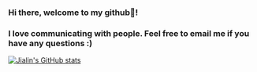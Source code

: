 ### Hi there, welcome to my github👋! 
### I love communicating with people. Feel free to email me if you have any questions :)

<!--
**JChen255/JChen255** is a ✨ _special_ ✨ repository because its `README.md` (this file) appears on your GitHub profile.

Here are some ideas to get you started:

- 🔭 I’m currently working on ...
- 🌱 I’m currently learning ...
- 👯 I’m looking to collaborate on ...
- 🤔 I’m looking for help with ...
- 💬 Ask me about ...
- 📫 How to reach me: ...
- 😄 Pronouns: ...
- ⚡ Fun fact: ...
-->

[![Jialin's GitHub stats](https://github-readme-stats.vercel.app/api?username=JChen255&count_private=true&show_icons=true&theme=dracula)](https://github.com/anuraghazra/github-readme-stats)
